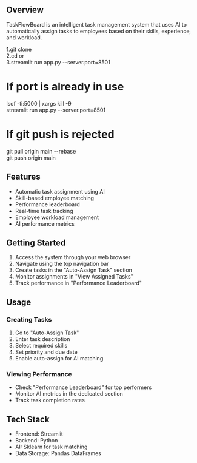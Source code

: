 ## Overview
TaskFlowBoard is an intelligent task management system that uses AI to automatically assign tasks to employees based on their skills, experience, and workload.

1.git clone <repository-url>  
2.cd <repository-name> or <link>  
3.streamlit run app.py --server.port=8501  

# If port is already in use  
lsof -ti:5000 | xargs kill -9  
streamlit run app.py --server.port=8501  

# If git push is rejected  
git pull origin main --rebase  
git push origin main  


## Features
- Automatic task assignment using AI
- Skill-based employee matching
- Performance leaderboard
- Real-time task tracking
- Employee workload management
- AI performance metrics

## Getting Started
1. Access the system through your web browser
2. Navigate using the top navigation bar
3. Create tasks in the "Auto-Assign Task" section
4. Monitor assignments in "View Assigned Tasks"
5. Track performance in "Performance Leaderboard"

## Usage
### Creating Tasks
1. Go to "Auto-Assign Task"
2. Enter task description
3. Select required skills
4. Set priority and due date
5. Enable auto-assign for AI matching

### Viewing Performance
- Check "Performance Leaderboard" for top performers
- Monitor AI metrics in the dedicated section
- Track task completion rates

## Tech Stack
- Frontend: Streamlit
- Backend: Python
- AI: Sklearn for task matching
- Data Storage: Pandas DataFrames
